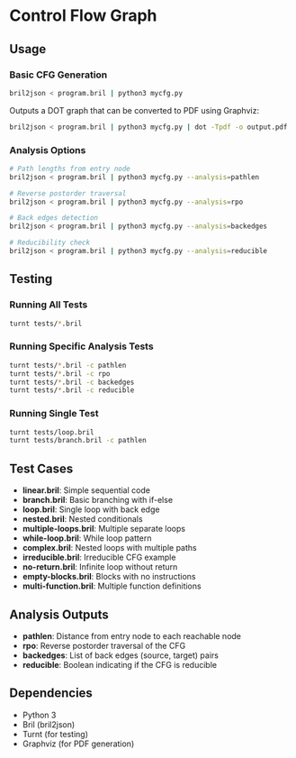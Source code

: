 # Control Flow Graph

## Usage

### Basic CFG Generation
```bash
bril2json < program.bril | python3 mycfg.py
```
Outputs a DOT graph that can be converted to PDF using Graphviz:
```bash
bril2json < program.bril | python3 mycfg.py | dot -Tpdf -o output.pdf
```

### Analysis Options
```bash
# Path lengths from entry node
bril2json < program.bril | python3 mycfg.py --analysis=pathlen

# Reverse postorder traversal
bril2json < program.bril | python3 mycfg.py --analysis=rpo

# Back edges detection
bril2json < program.bril | python3 mycfg.py --analysis=backedges

# Reducibility check
bril2json < program.bril | python3 mycfg.py --analysis=reducible
```

## Testing

### Running All Tests
```bash
turnt tests/*.bril
```

### Running Specific Analysis Tests
```bash
turnt tests/*.bril -c pathlen
turnt tests/*.bril -c rpo
turnt tests/*.bril -c backedges
turnt tests/*.bril -c reducible
```

### Running Single Test
```bash
turnt tests/loop.bril
turnt tests/branch.bril -c pathlen
```

## Test Cases

- **linear.bril**: Simple sequential code
- **branch.bril**: Basic branching with if-else
- **loop.bril**: Single loop with back edge
- **nested.bril**: Nested conditionals
- **multiple-loops.bril**: Multiple separate loops
- **while-loop.bril**: While loop pattern
- **complex.bril**: Nested loops with multiple paths
- **irreducible.bril**: Irreducible CFG example
- **no-return.bril**: Infinite loop without return
- **empty-blocks.bril**: Blocks with no instructions
- **multi-function.bril**: Multiple function definitions

## Analysis Outputs

- **pathlen**: Distance from entry node to each reachable node
- **rpo**: Reverse postorder traversal of the CFG
- **backedges**: List of back edges (source, target) pairs
- **reducible**: Boolean indicating if the CFG is reducible

## Dependencies

- Python 3
- Bril (bril2json)
- Turnt (for testing)
- Graphviz (for PDF generation)